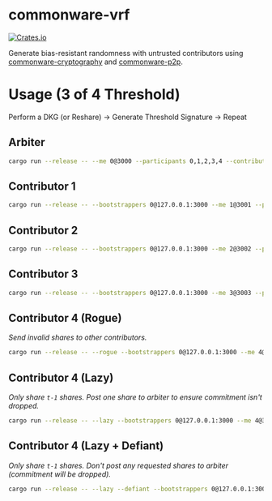 # commonware-vrf 

[![Crates.io](https://img.shields.io/crates/v/commonware-vrf.svg)](https://crates.io/crates/commonware-vrf)

Generate bias-resistant randomness with untrusted contributors using [commonware-cryptography](https://crates.io/crates/commonware-cryptography)
and [commonware-p2p](https://crates.io/crates/commonware-p2p).

# Usage (3 of 4 Threshold)

Perform a DKG (or Reshare) -> Generate Threshold Signature -> Repeat

## Arbiter 
```bash
cargo run --release -- --me 0@3000 --participants 0,1,2,3,4 --contributors 1,2,3,4
```

## Contributor 1
```bash
cargo run --release -- --bootstrappers 0@127.0.0.1:3000 --me 1@3001 --participants 0,1,2,3,4  --arbiter 0 --contributors 1,2,3,4
```

## Contributor 2
```bash
cargo run --release -- --bootstrappers 0@127.0.0.1:3000 --me 2@3002 --participants 0,1,2,3,4  --arbiter 0 --contributors 1,2,3,4
```

## Contributor 3
```bash
cargo run --release -- --bootstrappers 0@127.0.0.1:3000 --me 3@3003 --participants 0,1,2,3,4  --arbiter 0 --contributors 1,2,3,4
```

## Contributor 4 (Rogue)

_Send invalid shares to other contributors._

```bash
cargo run --release -- --rogue --bootstrappers 0@127.0.0.1:3000 --me 4@3004 --participants 0,1,2,3,4 --arbiter 0 --contributors 1,2,3,4 
```

## Contributor 4 (Lazy)

_Only share `t-1` shares. Post one share to arbiter to ensure commitment isn't dropped._

```bash
cargo run --release -- --lazy --bootstrappers 0@127.0.0.1:3000 --me 4@3004 --participants 0,1,2,3,4 --arbiter 0 --contributors 1,2,3,4 
```

## Contributor 4 (Lazy + Defiant)

_Only share `t-1` shares. Don't post any requested shares to arbiter (commitment will be dropped)._

```bash
cargo run --release -- --lazy --defiant --bootstrappers 0@127.0.0.1:3000 --me 4@3004 --participants 0,1,2,3,4 --arbiter 0 --contributors 1,2,3,4 
```